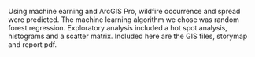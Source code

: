 Using machine earning and ArcGIS Pro, wildfire occurrence and spread were predicted. The machine learning algorithm we chose was random forest regression. Exploratory analysis included a hot spot analysis, histograms and a scatter matrix. Included here are the GIS files, storymap and report pdf.

